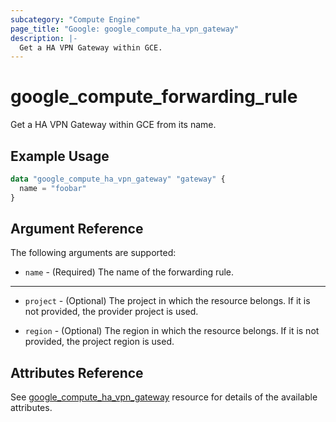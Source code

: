 ```yaml
---
subcategory: "Compute Engine"
page_title: "Google: google_compute_ha_vpn_gateway"
description: |-
  Get a HA VPN Gateway within GCE.
---
```


# google\_compute\_forwarding\_rule

Get a HA VPN Gateway within GCE from its name.

## Example Usage

```tf
data "google_compute_ha_vpn_gateway" "gateway" {
  name = "foobar"
}
```

## Argument Reference

The following arguments are supported:

* `name` - (Required) The name of the forwarding rule.


- - -

* `project` - (Optional) The project in which the resource belongs. If it
    is not provided, the provider project is used.

* `region` - (Optional) The region in which the resource belongs. If it
    is not provided, the project region is used.

## Attributes Reference
See [google_compute_ha_vpn_gateway](https://registry.terraform.io/providers/hashicorp/google/latest/docs/resources/compute_ha_vpn_gateway) resource for details of the available attributes.
